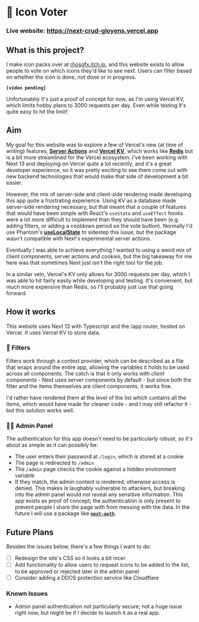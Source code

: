 # 🎨 Icon Voter
### Live website: https://next-crud-gloyens.vercel.app

## What is this project?
I make icon packs over at [rhosgfx.itch.io](https://rhosgfx.itch.io), and this website exists to allow people to vote on which icons they'd like to see next. Users can filter based on whether the icon is done, not done or in progress.

**`[video pending]`**

Unfortunately it's just a proof of concept for now, as I'm using Vercel KV, which limits hobby plans to 3000 requests per day. Even while testing it's quite easy to hit the limit!

## Aim
My goal for this website was to explore a few of Vercel's new (at time of writing) features, **[Server Actions](https://nextjs.org/blog/next-13-4#server-actions-alpha)** and **[Vercel KV](https://vercel.com/blog/vercel-storage)**, which works like **[Redis](https://redis.io/)** but is a bit more streamlined for the Vercel ecosystem. I've been working with Next 13 and deploying on Vercel quite a lot recently, and it's a great developer experience, so it was pretty exciting to see them come out with new backend technologies that would make that side of development a bit easier.

However, the mix of server-side and client-side rendering made developing this app quite a frustrating experience. Using KV as a database made server-side rendering necessary, but that meant that a couple of features that would have been simple with React's `useState` and `useEffect` hooks were a lot more difficult to implement than they should have been (e.g. adding filters, or adding a cooldown period on the vote button). Normally I'd use Phantom's **[useLocalState](https://www.npmjs.com/package/@phntms/use-local-state)** to sidestep this issue, but the package wasn't compatible with Next's experimental server actions.

Eventually I was able to achieve everything I wanted to using a weird mix of client components, server actions and cookies, but the big takeaway for me here was that sometimes Next just isn't the right tool for the job. 

In a similar vein, Vercel's KV only allows for 3000 requests per day, which I was able to hit fairly easily while developing and testing. It's convenient, but much more expensive than Redis, so I'll probably just use that going forward.

## How it works

This website uses Next 13 with Typescript and the /app router, hosted on Vercel. It uses Vercel KV to store data.

### 🤖 Filters

Filters work through a context provider, which can be described as a file that wraps around the entire app, allowing the variables it holds to be used across all components. The catch is that it only works with *client* components - Next uses server components by default - but since both the filter and the items themselves are client components, it works fine.

I'd rather have rendered them at the level of the list which contains all the items, which would have made for cleaner code - and I may still refactor it - but this solution works well.

### 👮‍♀️ Admin Panel

The authentication for this app doesn't need to be particularly robust, so it's about as simple as it can possibly be:
- The user enters their password at `/login`, which is stored at a cookie
- The page is redirected to `/admin`
- The `/admin` page checks the cookie against a hidden environment variable
- If they match, the admin content is rendered; otherwise access is denied.
This makes is laughably vulnerable to attackers, but breaking into the admin panel would not reveal any sensitive information. This app exists as proof of concept; the authentication is only present to prevent people I share the page with from messing with the data. In the future I will use a package like **[`next-auth`](https://www.npmjs.com/package/next-auth)**.

## Future Plans
Besides the issues below, there's a few things I want to do:
- [ ] Redesign the site's CSS so it looks a bit nicer
- [ ] Add functionality to allow users to request icons to be added to the list, to be approved or rejected later in the admin panel
- [ ] Consider adding a DDOS protection service like Cloudflare

### Known Issues
- Admin panel authentication not particularly secure; not a huge issue right now, but might be if I decide to launch it as a real app.
